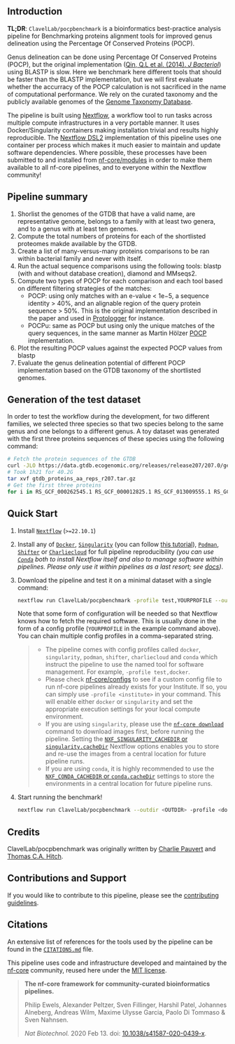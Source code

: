 ## Introduction

**TL;DR**: `ClavelLab/pocpbenchmark` is a bioinformatics best-practice analysis pipeline for Benchmarking proteins alignment tools for improved genus delineation using the Percentage Of Conserved Proteins (POCP).

Genus delineation can be done using Percentage Of Conserved Proteins (POCP), but the original implementation ([Qin, Q.L et al. (2014). *J Bacteriol*](https://doi.org/10.1128/JB.01688-14)) using BLASTP is slow.
Here we benchmark here different tools that should be faster than the BLASTP implementation, but we will first evaluate whether the accurracy of the POCP calculation is not sacrificed in the name of computational performance. We rely on the curated taxonomy and the publicly available genomes of the [Genome Taxonomy Database](https://gtdb.ecogenomic.org/).

The pipeline is built using [Nextflow](https://www.nextflow.io), a workflow tool to run tasks across multiple compute infrastructures in a very portable manner. It uses Docker/Singularity containers making installation trivial and results highly reproducible. The [Nextflow DSL2](https://www.nextflow.io/docs/latest/dsl2.html) implementation of this pipeline uses one container per process which makes it much easier to maintain and update software dependencies. Where possible, these processes have been submitted to and installed from [nf-core/modules](https://github.com/nf-core/modules) in order to make them available to all nf-core pipelines, and to everyone within the Nextflow community!


## Pipeline summary

1. Shorlist the genomes of the GTDB that have a valid name, are representative genome, belongs to a family with at least two genera, and to a genus with at least ten genomes.
2. Compute the total numbers of proteins for each of the shortlisted proteomes makde available by the GTDB.
3. Create a list of many-versus-many proteins comparisons to be ran within bacterial family and never with itself.
4. Run the actual sequence comparisons using the following tools: blastp (with and without database creation), diamond and MMseqs2. 
5. Compute two types of POCP for each comparison and each tool based on different filtering strategies of the matches:
    - POCP: using only matches with an e-value < 1e−5, a sequence identity > 40%, and an alignable region of the query protein sequence > 50%. This is the original implementation described in the paper and used in [Protologger](https://github.com/thh32/Protologger/) for instance.
    - POCPu: same as POCP but using only the unique matches of the query sequences, in the same manner as Martin Hölzer [POCP](https://github.com/hoelzer/pocp) implementation.
6. Plot the resulting POCP values against the expected POCP values from blastp
7. Evaluate the genus delineation potential of different POCP implementation based on the GTDB taxonomy of the shortlisted genomes.

## Generation of the test dataset

In order to test the workflow during the development, for two different families, we selected three species so that two species belong to the same genus and one belongs to a different genus.
A toy dataset was generated with the first three proteins sequences of these species using the following command:

```bash
# Fetch the protein sequences of the GTDB
curl -JLO https://data.gtdb.ecogenomic.org/releases/release207/207.0/genomic_files_reps/gtdb_proteins_aa_reps_r207.tar.gz
# Took 1h21 for 40.2G
tar xvf gtdb_proteins_aa_reps_r207.tar.gz
# Get the first three proteins
for i in RS_GCF_000262545.1 RS_GCF_000012825.1 RS_GCF_013009555.1 RS_GCF_001591705.1 RS_GCF_009767945.1 RS_GCF_000376985.1;do head -n 6 /DATA/gtdb/protein_faa_reps/bacteria/${i}_protein.faa > ${i}_protein.faa ; done
```

## Quick Start

1. Install [`Nextflow`](https://www.nextflow.io/docs/latest/getstarted.html#installation) (`>=22.10.1`)

2. Install any of [`Docker`](https://docs.docker.com/engine/installation/), [`Singularity`](https://www.sylabs.io/guides/3.0/user-guide/) (you can follow [this tutorial](https://singularity-tutorial.github.io/01-installation/)), [`Podman`](https://podman.io/), [`Shifter`](https://nersc.gitlab.io/development/shifter/how-to-use/) or [`Charliecloud`](https://hpc.github.io/charliecloud/) for full pipeline reproducibility _(you can use [`Conda`](https://conda.io/miniconda.html) both to install Nextflow itself and also to manage software within pipelines. Please only use it within pipelines as a last resort; see [docs](https://nf-co.re/usage/configuration#basic-configuration-profiles))_.

3. Download the pipeline and test it on a minimal dataset with a single command:

   ```bash
   nextflow run ClavelLab/pocpbenchmark -profile test,YOURPROFILE --outdir <OUTDIR>
   ```

   Note that some form of configuration will be needed so that Nextflow knows how to fetch the required software. This is usually done in the form of a config profile (`YOURPROFILE` in the example command above). You can chain multiple config profiles in a comma-separated string.

   > - The pipeline comes with config profiles called `docker`, `singularity`, `podman`, `shifter`, `charliecloud` and `conda` which instruct the pipeline to use the named tool for software management. For example, `-profile test,docker`.
   > - Please check [nf-core/configs](https://github.com/nf-core/configs#documentation) to see if a custom config file to run nf-core pipelines already exists for your Institute. If so, you can simply use `-profile <institute>` in your command. This will enable either `docker` or `singularity` and set the appropriate execution settings for your local compute environment.
   > - If you are using `singularity`, please use the [`nf-core download`](https://nf-co.re/tools/#downloading-pipelines-for-offline-use) command to download images first, before running the pipeline. Setting the [`NXF_SINGULARITY_CACHEDIR` or `singularity.cacheDir`](https://www.nextflow.io/docs/latest/singularity.html?#singularity-docker-hub) Nextflow options enables you to store and re-use the images from a central location for future pipeline runs.
   > - If you are using `conda`, it is highly recommended to use the [`NXF_CONDA_CACHEDIR` or `conda.cacheDir`](https://www.nextflow.io/docs/latest/conda.html) settings to store the environments in a central location for future pipeline runs.

4. Start running the benchmark!


   ```bash
   nextflow run ClavelLab/pocpbenchmark --outdir <OUTDIR> -profile <docker/singularity/podman/shifter/charliecloud/conda/institute>
   ```

## Credits

ClavelLab/pocpbenchmark was originally written by [Charlie Pauvert](https://github.com/cpauvert) and [Thomas C.A. Hitch](https://github.com/thh32).


## Contributions and Support

If you would like to contribute to this pipeline, please see the [contributing guidelines](.github/CONTRIBUTING.md).

## Citations

An extensive list of references for the tools used by the pipeline can be found in the [`CITATIONS.md`](CITATIONS.md) file.

This pipeline uses code and infrastructure developed and maintained by the [nf-core](https://nf-co.re) community, reused here under the [MIT license](https://github.com/nf-core/tools/blob/master/LICENSE).

> **The nf-core framework for community-curated bioinformatics pipelines.**
>
> Philip Ewels, Alexander Peltzer, Sven Fillinger, Harshil Patel, Johannes Alneberg, Andreas Wilm, Maxime Ulysse Garcia, Paolo Di Tommaso & Sven Nahnsen.
>
> _Nat Biotechnol._ 2020 Feb 13. doi: [10.1038/s41587-020-0439-x](https://dx.doi.org/10.1038/s41587-020-0439-x).
